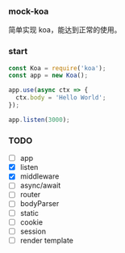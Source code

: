 ### mock-koa
简单实现 koa，能达到正常的使用。

### start

```js
const Koa = require('koa');
const app = new Koa();

app.use(async ctx => {
  ctx.body = 'Hello World';
});

app.listen(3000);
```

### TODO
- [ ] app
- [x] listen
- [x] middleware
- [ ] async/await
- [ ] router
- [ ] bodyParser
- [ ] static
- [ ] cookie
- [ ] session
- [ ] render template